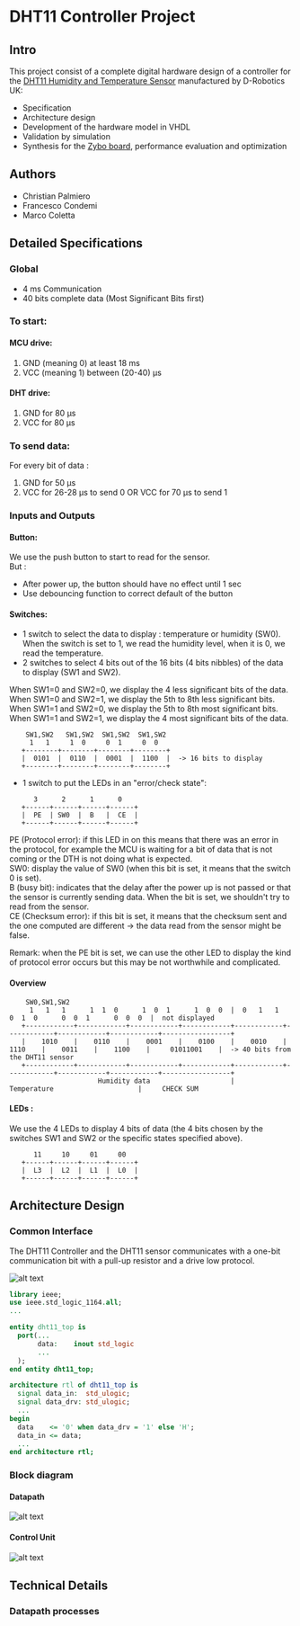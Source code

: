# DHT11 Controller Project
## Intro
This project consist of a complete digital hardware design of a controller for the [DHT11 Humidity and Temperature Sensor](DTH11.pdf) manufactured by D-Robotics UK:
* Specification
* Architecture design
* Development of the hardware model in VHDL
* Validation by simulation
* Synthesis for the [Zybo board](zybo_rm.pdf), performance evaluation and optimization

## Authors
* Christian Palmiero
* Francesco Condemi
* Marco Coletta

## Detailed Specifications
### Global
- 4 ms Communication  
- 40 bits complete data (Most Significant Bits first)  

### To start:   
#### MCU drive:  
1. GND (meaning 0) at least 18 ms  
2. VCC (meaning 1) between (20-40) μs

#### DHT drive:  
1. GND for 80 μs  
2. VCC for 80 μs  

### To send data:
For every bit of data :  
  1. GND for 50 μs  
  2. VCC for 26-28 μs to send 0 OR VCC for 70 μs to send 1

### Inputs and Outputs  
#### Button:  
We use the push button to start to read for the sensor.  
But :   
  - After power up, the button should have no effect until 1 sec  
  - Use debouncing function to correct default of the button  

#### Switches:  
  - 1 switch to select the data to display : temperature or humidity (SW0). When the switch is set to 1, we read the humidity level, when it is 0, we read the temperature.  
  - 2 switches to select 4 bits out of the 16 bits (4 bits nibbles) of the data to display (SW1 and SW2).  

When SW1=0 and SW2=0, we display the 4 less significant bits of the data.  
When SW1=0 and SW2=1, we display the 5th to 8th less significant bits.  
When SW1=1 and SW2=0, we display the 5th to 8th most significant bits.  
When SW1=1 and SW2=1, we display the 4 most significant bits of the data.  

```
    SW1,SW2   SW1,SW2  SW1,SW2  SW1,SW2
     1   1     1  0     0  1     0  0
   +--------+--------+--------+--------+
   |  0101  |  0110  |  0001  |  1100  |  -> 16 bits to display
   +--------+--------+--------+--------+
```

  - 1 switch to put the LEDs in an "error/check state":  

```
      3      2      1      0    
   +------+------+------+------+
   |  PE  | SW0  |  B   |  CE  |
   +------+------+------+------+
```

PE (Protocol error): if this LED in on this means that there was an error in the protocol, for example the MCU is waiting for a bit of data that is not coming or the DTH is not doing what is expected.  
SW0: display the value of SW0 (when this bit is set, it means that the switch 0 is set).  
B (busy bit): indicates that the delay after the power up is not passed or that the sensor is currently sending data. When the bit is set,  we shouldn't try to read from the sensor.  
CE (Checksum error): if this bit is set, it means that the checksum sent and the one computed are different -> the data read from the sensor might be false.  

Remark: when the PE bit is set, we can use the other LED to display the kind of protocol error occurs but this may be not worthwhile and complicated.  

#### Overview
```
    SW0,SW1,SW2  
     1   1   1      1  1  0      1  0  1      1  0  0  |  0   1   1     0  1  0      0  0  1      0  0  0  |  not displayed
   +------------+------------+------------+------------+------------+------------+------------+------------+-----------------+
   |    1010    |    0110    |    0001    |    0100    |    0010    |    1110    |    0011    |    1100    |     01011001    |  -> 40 bits from the DHT11 sensor
   +------------+------------+------------+------------+------------+------------+------------+------------+-----------------+
                      Humidity data                    |                   Temperature                     |     CHECK SUM

```

#### LEDs :  
We use the 4 LEDs to display 4 bits of data (the 4 bits chosen by the switches SW1 and SW2 or the specific states specified above).  


```
      11     10     01     00
   +------+------+------+------+
   |  L3  |  L2  |  L1  |  L0  |
   +------+------+------+------+
```

## Architecture Design
### Common Interface

The DHT11 Controller and the DHT11 sensor communicates with a one-bit communication bit with a pull-up resistor and a drive low protocol.

![alt text][top-entity]

[top-entity]: https://github.com/ChristianPalmiero/DHT11_Controller/blob/master/img/top_entity.png "Top Entity"

```vhdl
library ieee;
use ieee.std_logic_1164.all;
...

entity dht11_top is
  port(...
       data:    inout std_logic
       ...
  );
end entity dht11_top;

architecture rtl of dht11_top is
  signal data_in:  std_ulogic;
  signal data_drv: std_ulogic;
  ...
begin
  data    <= '0' when data_drv = '1' else 'H';
  data_in <= data;
  ...
end architecture rtl;
```

### Block diagram  
#### Datapath
![alt text][dp]

[dp]: https://github.com/ChristianPalmiero/DHT11_Controller/blob/master/img/dp.png "Datapath"
#### Control Unit
![alt text][cu]

[cu]: https://github.com/ChristianPalmiero/DHT11_Controller/blob/master/img/fsm.png "Control Unit"


## Technical Details
### Datapath processes
